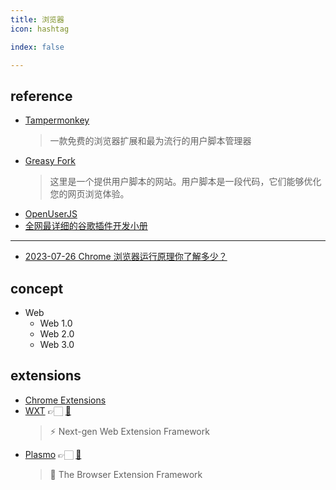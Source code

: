 ```yaml
---
title: 浏览器
icon: hashtag

index: false

---
```


<!-- more -->

## reference

- [Tampermonkey](https://www.tampermonkey.net)
    > 一款免费的浏览器扩展和最为流行的用户脚本管理器
- [Greasy Fork](https://greasyfork.org/zh-CN)
    > 这里是一个提供用户脚本的网站。用户脚本是一段代码，它们能够优化您的网页浏览体验。
- [OpenUserJS](https://openuserjs.org)
- [全网最详细的谷歌插件开发小册](https://gitee.com/linwu-hi/coding-time-chrome)

------

- [2023-07-26 Chrome 浏览器运行原理你了解多少？](https://mp.weixin.qq.com/s/wjrcO2Ej7BEThWVsCnXEtA)

## concept

- Web
    * Web 1.0
    * Web 2.0
    * Web 3.0

## extensions

- [Chrome Extensions](https://developer.chrome.com/docs/extensions)
- [WXT](https://wxt.dev/) 👉🏻 [🐙](https://github.com/wxt-dev/wxt)
    > ⚡ Next-gen Web Extension Framework
- [Plasmo](https://www.plasmo.com/) 👉🏻 [🐙](https://github.com/PlasmoHQ/plasmo)
    > 🧩 The Browser Extension Framework
